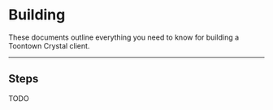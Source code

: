 Building
========
These documents outline everything you need to know for building a Toontown Crystal client.

- - -

## Steps ##

TODO

